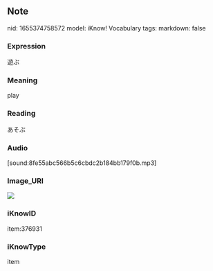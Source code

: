 ## Note
nid: 1655374758572
model: iKnow! Vocabulary
tags: 
markdown: false

### Expression
遊ぶ

### Meaning
play

### Reading
あそぶ

### Audio
[sound:8fe55abc566b5c6cbdc2b184bb179f0b.mp3]

### Image_URI
<img src="d8da3224789354f490bf4bcd01450309.jpg">

### iKnowID
item:376931

### iKnowType
item
